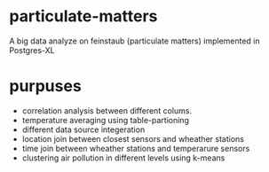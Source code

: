# particulate-matters
A big data analyze on feinstaub (particulate matters) implemented in Postgres-XL

# purpuses
* correlation analysis between different colums.
* temperature averaging using table-partioning
* different data source integeration
* location join between closest sensors and wheather stations
* time join between wheather stations and temperarure sensors
* clustering air pollution in different levels using k-means


